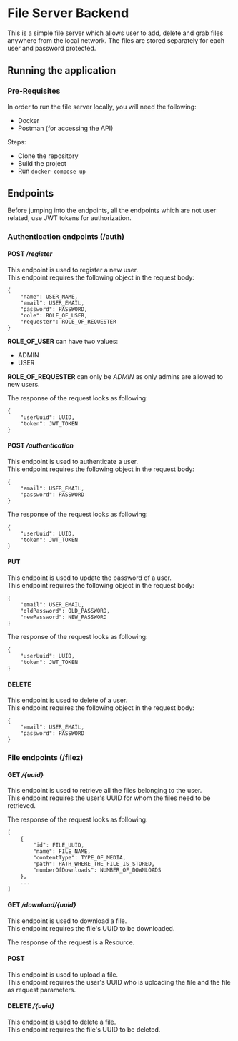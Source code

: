 # File Server Backend
This is a simple file server which allows user to add, delete and grab 
files anywhere from the local network. 
The files are stored separately for each user and password protected.

## Running the application

### Pre-Requisites

In order to run the file server locally, you will need the following:
- Docker
- Postman (for accessing the API)

Steps:
- Clone the repository
- Build the project
- Run ``docker-compose up``

## Endpoints

Before jumping into the endpoints, all the endpoints which are not user 
related, use JWT tokens for authorization.

### Authentication endpoints (/auth)

#### POST */register*  

This endpoint is used to register a new user.  
This endpoint requires the following object in the request body:  
````
{
    "name": USER_NAME,
    "email": USER_EMAIL,
    "password": PASSWORD,
    "role": ROLE_OF_USER,
    "requester": ROLE_OF_REQUESTER
}
````

**ROLE_OF_USER** can have two values:
- ADMIN
- USER

**ROLE_OF_REQUESTER** can only be *ADMIN* as only admins are allowed to 
new users.

The response of the request looks as following:
````
{
    "userUuid": UUID,
    "token": JWT_TOKEN
}
````

#### POST */authentication*  

This endpoint is used to authenticate a user.  
This endpoint requires the following object in the request body:
````
{
    "email": USER_EMAIL,
    "password": PASSWORD
}
````

The response of the request looks as following:
````
{
    "userUuid": UUID,
    "token": JWT_TOKEN
}
````

#### PUT

This endpoint is used to update the password of a user.  
This endpoint requires the following object in the request body:
````
{
    "email": USER_EMAIL,
    "oldPassword": OLD_PASSWORD,
    "newPassword": NEW_PASSWORD
}
````

The response of the request looks as following:
````
{
    "userUuid": UUID,
    "token": JWT_TOKEN
}
````

#### DELETE

This endpoint is used to delete of a user.  
This endpoint requires the following object in the request body:
````
{
    "email": USER_EMAIL,
    "password": PASSWORD
}
````

### File endpoints (/filez)

#### GET */{uuid}*

This endpoint is used to retrieve all the files belonging to the user.  
This endpoint requires the user's UUID for whom the files need to be 
retrieved.

The response of the request looks as following:
````
[
    {
        "id": FILE_UUID,
        "name": FILE_NAME,
        "contentType": TYPE_OF_MEDIA,
        "path": PATH_WHERE_THE_FILE_IS_STORED,
        "numberOfDownloads": NUMBER_OF_DOWNLOADS
    },
    ...
]
````

#### GET */download/{uuid}*

This endpoint is used to download a file.  
This endpoint requires the file's UUID to be downloaded.

The response of the request is a Resource.

#### POST

This endpoint is used to upload a file.  
This endpoint requires the user's UUID who is uploading the file and the file 
as request parameters.

#### DELETE */{uuid}*

This endpoint is used to delete a file.  
This endpoint requires the file's UUID to be deleted.
